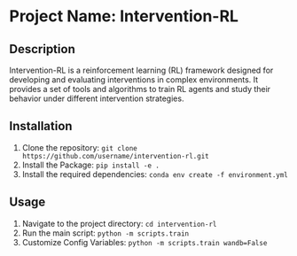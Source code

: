 # Project Name: Intervention-RL

## Description
Intervention-RL is a reinforcement learning (RL) framework designed for developing and evaluating interventions in complex environments. It provides a set of tools and algorithms to train RL agents and study their behavior under different intervention strategies.

## Installation
1. Clone the repository: `git clone https://github.com/username/intervention-rl.git`
2. Install the Package: `pip install -e .`
3. Install the required dependencies: `conda env create -f environment.yml`

## Usage
1. Navigate to the project directory: `cd intervention-rl`
2. Run the main script: `python -m scripts.train`
3. Customize Config Variables: `python -m scripts.train wandb=False`
